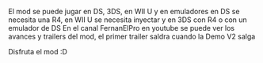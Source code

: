 El mod se puede jugar en DS, 3DS, en WII U y en emuladores en DS se necesita una R4, en WII U se necesita inyectar y en 3DS con R4 o con un emulador de DS En el canal FernanElPro en youtube se puede ver los avances y trailers del mod, el primer trailer saldra cuando la Demo V2 salga

Disfruta el mod :D
